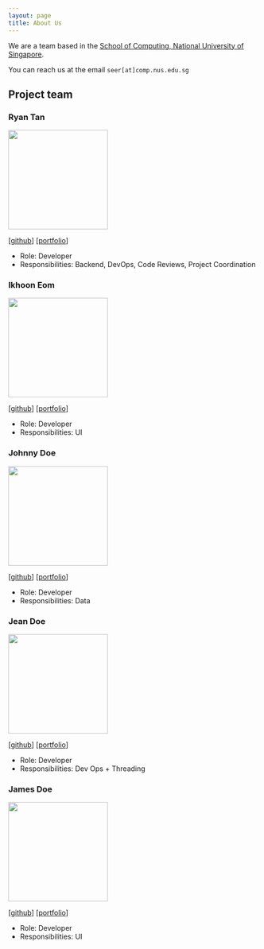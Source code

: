 ```yaml
---
layout: page
title: About Us
---
```


We are a team based in the [School of Computing, National University of Singapore](http://www.comp.nus.edu.sg).

You can reach us at the email `seer[at]comp.nus.edu.sg`

## Project team

### Ryan Tan

<img src="images/chiralcentre.png" width="200px">

[[github](https://github.com/chiralcentre)]
[[portfolio](team/ryan.md)]

* Role: Developer
* Responsibilities: Backend, DevOps, Code Reviews, Project Coordination

### Ikhoon Eom

<img src="images/acekhoon.png" width="200px">

[[github](https://github.com/acekhoon)]
[[portfolio](team/ikhoon.md)]

* Role: Developer
* Responsibilities: UI

### Johnny Doe

<img src="images/johndoe.png" width="200px">

[[github](http://github.com/johndoe)] [[portfolio](team/johndoe.md)]

* Role: Developer
* Responsibilities: Data

### Jean Doe

<img src="images/johndoe.png" width="200px">

[[github](http://github.com/johndoe)]
[[portfolio](team/johndoe.md)]

* Role: Developer
* Responsibilities: Dev Ops + Threading

### James Doe

<img src="images/johndoe.png" width="200px">

[[github](http://github.com/johndoe)]
[[portfolio](team/johndoe.md)]

* Role: Developer
* Responsibilities: UI
